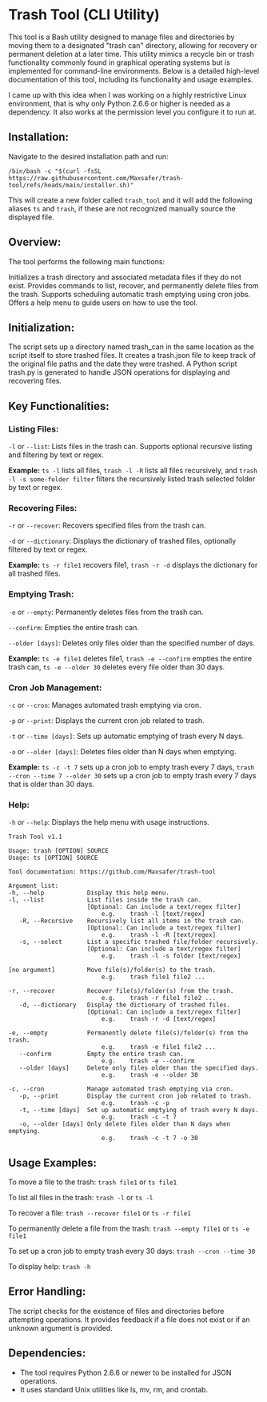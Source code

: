 # Trash Tool (CLI Utility)
This tool is a Bash utility designed to manage files and directories by moving them to a designated "trash can" directory, allowing for recovery or permanent deletion at a later time. This utility mimics a recycle bin or trash functionality commonly found in graphical operating systems but is implemented for command-line environments. Below is a detailed high-level documentation of this tool, including its functionality and usage examples.

I came up with this idea when I was working on a highly restrictive Linux environment, that is why only Python 2.6.6 or higher is needed as a dependency. It also works at the permission level you configure it to run at.

## Installation:
Navigate to the desired installation path and run:
```
/bin/bash -c "$(curl -fsSL https://raw.githubusercontent.com/Maxsafer/trash-tool/refs/heads/main/installer.sh)"
```
This will create a new folder called `trash_tool` and it will add the following aliases `ts` and `trash`, if these are not recognized manually source the displayed file.

## Overview:

The tool performs the following main functions:

Initializes a trash directory and associated metadata files if they do not exist.
Provides commands to list, recover, and permanently delete files from the trash.
Supports scheduling automatic trash emptying using cron jobs.
Offers a help menu to guide users on how to use the tool.

## Initialization:

The script sets up a directory named trash_can in the same location as the script itself to store trashed files.
It creates a trash.json file to keep track of the original file paths and the date they were trashed.
A Python script trash.py is generated to handle JSON operations for displaying and recovering files.

## Key Functionalities:

### Listing Files:

`-l` or `--list`: Lists files in the trash can. Supports optional recursive listing and filtering by text or regex.

**Example:** `ts -l` lists all files, `trash -l -R` lists all files recursively, and `trash -l -s some-folder filter` filters the recursively listed trash selected folder by text or regex.

### Recovering Files:

`-r` or `--recover`: Recovers specified files from the trash can.

`-d` or `--dictionary`: Displays the dictionary of trashed files, optionally filtered by text or regex.

**Example:** `ts -r file1` recovers file1, `trash -r -d` displays the dictionary for all trashed files.

### Emptying Trash:

`-e` or `--empty`: Permanently deletes files from the trash can.

`--confirm`: Empties the entire trash can.

`--older [days]`: Deletes only files older than the specified number of days.

**Example:** `ts -e file1` deletes file1, `trash -e --confirm` empties the entire trash can, `ts -e --older 30` deletes every file older than 30 days.

### Cron Job Management:

`-c` or `--cron`: Manages automated trash emptying via cron.

`-p` or `--print`: Displays the current cron job related to trash.

`-t` or `--time [days]`: Sets up automatic emptying of trash every N days.

`-o` or `--older [days]`: Deletes files older than N days when emptying.

**Example:** `ts -c -t 7` sets up a cron job to empty trash every 7 days, `trash --cron --time 7 --older 30` sets up a cron job to empty trash every 7 days that is older than 30 days.

### Help:

`-h` or `--help`: Displays the help menu with usage instructions.
```
Trash Tool v1.1
 
Usage: trash [OPTION] SOURCE
Usage: ts [OPTION] SOURCE
 
Tool documentation: https://github.com/Maxsafer/trash-tool
 
Argument list:
-h, --help            Display this help menu.
-l, --list            List files inside the trash can.
                      [Optional: Can include a text/regex filter]
                          e.g.    trash -l [text/regex]
   -R, --Recursive    Recursively list all items in the trash can.
                      [Optional: Can include a text/regex filter]
                          e.g.    trash -l -R [text/regex]
   -s, --select       List a specific trashed file/folder recursively.
                      [Optional: Can include a text/regex filter]
                          e.g.    trash -l -s folder [text/regex]
 
[no argument]         Move file(s)/folder(s) to the trash.
                          e.g.    trash file1 file2 ...
 
-r, --recover         Recover file(s)/folder(s) from the trash.
                          e.g.    trash -r file1 file2 ...
   -d, --dictionary   Display the dictionary of trashed files.
                      [Optional: Can include a text/regex filter]
                          e.g.    trash -r -d [text/regex]
 
-e, --empty           Permanently delete file(s)/folder(s) from the trash.
                          e.g.    trash -e file1 file2 ...
   --confirm          Empty the entire trash can.
                          e.g.    trash -e --confirm
   --older [days]     Delete only files older than the specified days.
                          e.g.    trash -e --older 30
 
-c, --cron            Manage automated trash emptying via cron.
   -p, --print        Display the current cron job related to trash.
                          e.g.    trash -c -p
   -t, --time [days]  Set up automatic emptying of trash every N days.
                          e.g.    trash -c -t 7
   -o, --older [days] Only delete files older than N days when emptying.
                          e.g.    trash -c -t 7 -o 30
```

## Usage Examples:

To move a file to the trash: `trash file1` or `ts file1`

To list all files in the trash: `trash -l` or `ts -l`

To recover a file: `trash --recover file1` or `ts -r file1`

To permanently delete a file from the trash: `trash --empty file1` or `ts -e file1`

To set up a cron job to empty trash every 30 days: `trash --cron --time 30`

To display help: `trash -h`

## Error Handling:

The script checks for the existence of files and directories before attempting operations.
It provides feedback if a file does not exist or if an unknown argument is provided.

## Dependencies:

* The tool requires Python 2.6.6 or newer to be installed for JSON operations.
* It uses standard Unix utilities like ls, mv, rm, and crontab.
